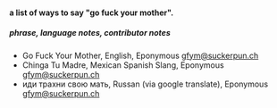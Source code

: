 #### a list of ways to say "go fuck your mother".
##### __phrase__, __language notes__, __contributor notes__
- Go Fuck Your Mother, English, Eponymous gfym@suckerpun.ch
- Chinga Tu Madre, Mexican Spanish Slang, Eponymous gfym@suckerpun.ch
- иди трахни свою мать, Russan (via google translate), Eponymous gfym@suckerpun.ch
